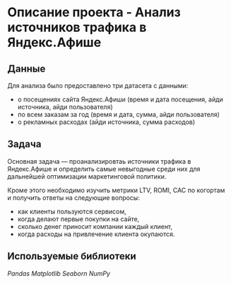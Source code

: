 # Описание проекта - Анализ источников трафика в Яндекс.Афише

## Данные

Для анализа было предоставлено три датасета с данными: 
- о посещениях сайта Яндекс.Афиши (время и дата посещения, айди источника, айди пользователя) 
- по всем заказам за год (время и дата, сумма, айди пользователя)
- о рекламных расходах (айди источника, сумма расходов) 

## Задача

Основная задача  — проанализировтаь источники трафика в Яндекс.Афише и определить самые невыгодные среди них для дальнейшей оптимизации маркетинговой политики.

Кроме этого необходимо изучить метрики LTV, ROMI, CAC по когортам и получить ответы на следующие вопросы:

- как клиенты пользуются сервисом,
- когда делают первые покупки на сайте,
- сколько денег приносит компании каждый клиент,
- когда расходы на привлечение клиента окупаются.

## Используемые библиотеки
*Pandas*
*Matplotlib*
*Seaborn*
*NumPy*
